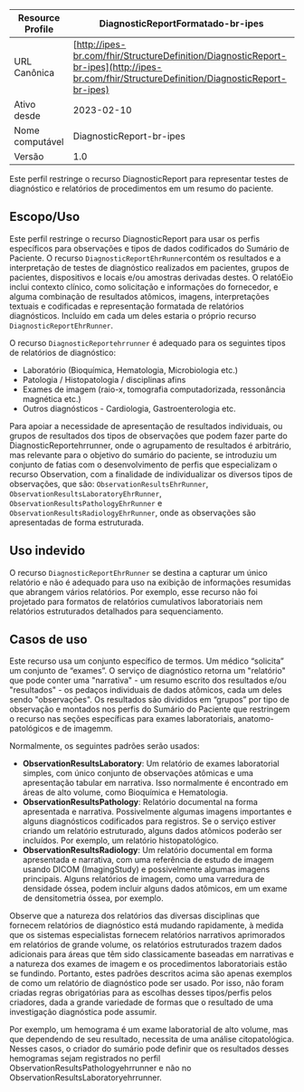| Resource Profile                     | DiagnosticReportFormatado-br-ipes                                                      |
|--------------------------------------|-----------------------------------------------------------------------------------|
| URL Canônica                        | [http://ipes-br.com/fhir/StructureDefinition/DiagnosticReport-br-ipes](http://ipes-br.com/fhir/StructureDefinition/DiagnosticReport-br-ipes) |
| Ativo desde                          | 2023-02-10                                                                        |
| Nome computável                      | DiagnosticReport-br-ipes                                                     |
| Versão                               | 1.0                                                                               |


Este perfil restringe o recurso DiagnosticReport para representar testes de diagnóstico e relatórios de procedimentos em um resumo do paciente.

## Escopo/Uso

Este perfil restringe o recurso DiagnosticReport para usar os perfis específicos para observações e tipos de dados codificados do Sumário de Paciente. O recurso `DiagnosticReportEhrRunner`contém os resultados e a interpretação de testes de diagnóstico realizados em pacientes, grupos de pacientes, dispositivos e locais e/ou amostras derivadas destes. O relatóEio inclui contexto clínico, como solicitação e informações do fornecedor, e alguma combinação de resultados atômicos, imagens, interpretações textuais e codificadas e representação formatada de relatórios diagnósticos. Incluído em cada um deles estaria o próprio recurso  `DiagnosticReportEhrRunner`.

O recurso `DiagnosticReportehrrunner` é adequado para os seguintes tipos de relatórios de diagnóstico:
- Laboratório (Bioquímica, Hematologia, Microbiologia etc.)
- Patologia / Histopatologia / disciplinas afins
- Exames de imagem (raio-x, tomografia computadorizada, ressonância magnética etc.)
- Outros diagnósticos - Cardiologia, Gastroenterologia etc.

Para apoiar a necessidade de apresentação de resultados individuais, ou grupos de resultados dos tipos de observações que podem fazer parte do DiagnosticReportehrrunner, onde o agrupamento de resultados é arbitrário, mas relevante para o objetivo do sumário do paciente, se introduziu um conjunto de fatias com o desenvolvimento de perfis que especializam o recurso Observation, com a finalidade de individualizar os diversos tipos de observações, que são: `ObservationResultsEhrRunner`, `ObservationResultsLaboratoryEhrRunner`, `ObservationResultsPathologyEhrRunner` e `ObservationResultsRadiologyEhrRunner`, onde as observações são apresentadas de forma estruturada.

## Uso indevido

O recurso `DiagnosticReportEhrRunner` se destina a capturar um único relatório e não é adequado para uso na exibição de informações resumidas que abrangem vários relatórios. Por exemplo, esse recurso não foi projetado para formatos de relatórios cumulativos laboratoriais nem relatórios estruturados detalhados para sequenciamento.

## Casos de uso

Este recurso usa um conjunto específico de termos. Um médico “solicita” um conjunto de “exames”. O serviço de diagnóstico retorna um "relatório" que pode conter uma "narrativa" - um resumo escrito dos resultados e/ou "resultados" - os pedaços individuais de dados atômicos, cada um deles sendo "observações". Os resultados são divididos em “grupos” por tipo de observação e montados nos perfis do Sumário do Paciente que restringem o recurso  nas seções específicas para exames laboratoriais, anatomo-patológicos e de imagemm.

Normalmente, os seguintes padrões serão usados:
- **ObservationResultsLaboratory**: Um relatório de exames laboratorial simples, com único conjunto de observações atômicas e uma apresentação tabular em narrativa. Isso normalmente é encontrado em áreas de alto volume, como Bioquímica e Hematologia.
- **ObservationResultsPathology**: Relatório documental na forma apresentada e narrativa. Possivelmente algumas imagens importantes e alguns diagnósticos codificados para registros. Se o serviço estiver criando um relatório estruturado, alguns dados atômicos poderão ser incluídos. Por exemplo, um relatório histopatológico.
- **ObservationResultsRadiology**: Um relatório documental em forma apresentada e narrativa, com uma referência de estudo de imagem usando DICOM (ImagingStudy) e possivelmente algumas imagens principais. Alguns relatórios de imagem, como uma varredura de densidade óssea, podem incluir alguns dados atômicos, em um exame de densitometria óssea, por exemplo.

Observe que a natureza dos relatórios das diversas disciplinas que fornecem relatórios de diagnóstico está mudando rapidamente, à medida que os sistemas especialistas fornecem relatórios narrativos aprimorados em relatórios de grande volume, os relatórios estruturados trazem dados adicionais para áreas que têm sido classicamente baseadas em narrativas e a natureza dos exames de imagem e os procedimentos laboratoriais estão se fundindo. Portanto, estes padrões descritos acima são apenas exemplos de como um relatório de diagnóstico pode ser usado. Por isso, não foram criadas regras obrigatórias para as escolhas desses tipos/perfis pelos criadores, dada a grande variedade de formas que o resultado de uma investigação diagnóstica pode assumir.

Por exemplo, um hemograma é um exame laboratorial de alto volume, mas que dependendo de seu resultado, necessita de uma análise citopatológica. Nesses casos, o criador do sumário pode definir que os resultados desses hemogramas sejam registrados no perfil ObservationResultsPathologyehrrunner e não no ObservationResultsLaboratoryehrrunner.
